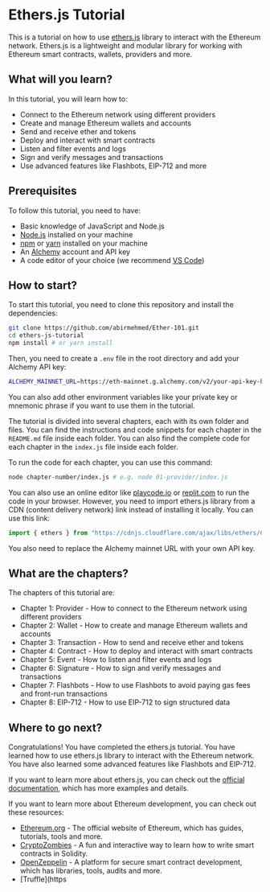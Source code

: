 # Ethers.js Tutorial

This is a tutorial on how to use [ethers.js](https://docs.ethers.io/v6/) library to interact with the Ethereum network. Ethers.js is a lightweight and modular library for working with Ethereum smart contracts, wallets, providers and more.

## What will you learn?

In this tutorial, you will learn how to:

- Connect to the Ethereum network using different providers
- Create and manage Ethereum wallets and accounts
- Send and receive ether and tokens
- Deploy and interact with smart contracts
- Listen and filter events and logs
- Sign and verify messages and transactions
- Use advanced features like Flashbots, EIP-712 and more

## Prerequisites

To follow this tutorial, you need to have:

- Basic knowledge of JavaScript and Node.js
- [Node.js](https://nodejs.org/en/) installed on your machine
- [npm](https://www.npmjs.com/) or [yarn](https://yarnpkg.com/) installed on your machine
- An [Alchemy](https://www.alchemy.com/) account and API key
- A code editor of your choice (we recommend [VS Code](https://code.visualstudio.com/))

## How to start?

To start this tutorial, you need to clone this repository and install the dependencies:

```bash
git clone https://github.com/abirmehmed/Ether-101.git
cd ethers-js-tutorial
npm install # or yarn install
```

Then, you need to create a `.env` file in the root directory and add your Alchemy API key:

```bash
ALCHEMY_MAINNET_URL=https://eth-mainnet.g.alchemy.com/v2/your-api-key-here
```

You can also add other environment variables like your private key or mnemonic phrase if you want to use them in the tutorial.

The tutorial is divided into several chapters, each with its own folder and files. You can find the instructions and code snippets for each chapter in the `README.md` file inside each folder. You can also find the complete code for each chapter in the `index.js` file inside each folder.

To run the code for each chapter, you can use this command:

```bash
node chapter-number/index.js # e.g. node 01-provider/index.js
```

You can also use an online editor like [playcode.io](https://playcode.io/) or [replit.com](https://replit.com/) to run the code in your browser. However, you need to import ethers.js library from a CDN (content delivery network) link instead of installing it locally. You can use this link:

```javascript
import { ethers } from "https://cdnjs.cloudflare.com/ajax/libs/ethers/6.2.3/ethers.js";
```

You also need to replace the Alchemy mainnet URL with your own API key.

## What are the chapters?

The chapters of this tutorial are:

- Chapter 1: Provider - How to connect to the Ethereum network using different providers
- Chapter 2: Wallet - How to create and manage Ethereum wallets and accounts
- Chapter 3: Transaction - How to send and receive ether and tokens
- Chapter 4: Contract - How to deploy and interact with smart contracts
- Chapter 5: Event - How to listen and filter events and logs
- Chapter 6: Signature - How to sign and verify messages and transactions
- Chapter 7: Flashbots - How to use Flashbots to avoid paying gas fees and front-run transactions
- Chapter 8: EIP-712 - How to use EIP-712 to sign structured data

## Where to go next?

Congratulations! You have completed the ethers.js tutorial. You have learned how to use ethers.js library to interact with the Ethereum network. You have also learned some advanced features like Flashbots and EIP-712.

If you want to learn more about ethers.js, you can check out the [official documentation](https://docs.ethers.io/v6/), which has more examples and details.

If you want to learn more about Ethereum development, you can check out these resources:

- [Ethereum.org](https://ethereum.org/en/) - The official website of Ethereum, which has guides, tutorials, tools and more.
- [CryptoZombies](https://cryptozombies.io/) - A fun and interactive way to learn how to write smart contracts in Solidity.
- [OpenZeppelin](https://openzeppelin.com/) - A platform for secure smart contract development, which has libraries, tools, audits and more.
- [Truffle](https
